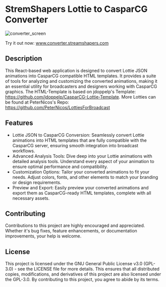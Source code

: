# StremShapers Lottie to CasparCG Converter
![converter_screen](https://github.com/Streamshapers/StreamShapers-Converter/assets/96991719/a6d0a94d-6b50-40bd-ad0e-c557dde53e31)


Try it out now: www.converter.streamshapers.com
## Description

This React-based web application is designed to convert Lottie JSON animations into CasparCG compatible HTML templates. It provides a suite of tools for analyzing and customizing the converted animations, making it an essential utility for broadcasters and designers working with CasparCG graphics.
The HTML-Template is based on jdoppelp's Template: https://github.com/jdoppelp/CasparCG-Lottie-Template. More Lotties can be found at PeterNicos's Repo: https://github.com/PeterNicos/LottiesForBroadcast

## Features

* Lottie JSON to CasparCG Conversion: Seamlessly convert Lottie animations into HTML templates that are fully compatible with the CasparCG server, ensuring smooth integration into broadcast workflows.
* Advanced Analysis Tools: Dive deep into your Lottie animations with detailed analysis tools. Understand every aspect of your animation to ensure optimal performance and compatibility.
* Customization Options: Tailor your converted animations to fit your needs. Adjust colors, fonts, and other elements to match your branding or design requirements.
* Preview and Export: Easily preview your converted animations and export them as CasparCG-ready HTML templates, complete with all necessary assets.

## Contributing

Contributions to this project are highly encouraged and appreciated. Whether it's bug fixes, feature enhancements, or documentation improvements, your help is welcome.

## License

This project is licensed under the GNU General Public License v3.0 (GPL-3.0) - see the LICENSE file for more details. This ensures that all distributed copies, modifications, and derivatives of this project are also licensed under the GPL-3.0. By contributing to this project, you agree to abide by its terms.
